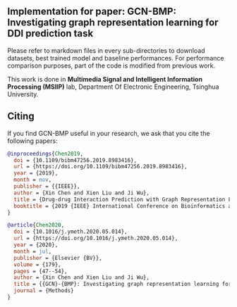 ## Implementation for paper: GCN-BMP: Investigating graph representation learning for DDI prediction task

Please refer to markdown files in every sub-directories to download datasets, best trained model and baseline performances. For performance comparison purposes, part of the code is modified from previous work.



This work is done in **Multimedia Signal and Intelligent Information Processing (MSIIP)** lab, Department Of Electronic Engineering, Tsinghua University.




## Citing

If you find GCN-BMP useful in your research, we ask that you cite the following papers:
```bibtex
@inproceedings{Chen2019,
  doi = {10.1109/bibm47256.2019.8983416},
  url = {https://doi.org/10.1109/bibm47256.2019.8983416},
  year = {2019},
  month = nov,
  publisher = {{IEEE}},
  author = {Xin Chen and Xien Liu and Ji Wu},
  title = {Drug-drug Interaction Prediction with Graph Representation Learning},
  booktitle = {2019 {IEEE} International Conference on Bioinformatics and Biomedicine ({BIBM})}
}

@article{Chen2020,
  doi = {10.1016/j.ymeth.2020.05.014},
  url = {https://doi.org/10.1016/j.ymeth.2020.05.014},
  year = {2020},
  month = jul,
  publisher = {Elsevier {BV}},
  volume = {179},
  pages = {47--54},
  author = {Xin Chen and Xien Liu and Ji Wu},
  title = {{GCN}-{BMP}: Investigating graph representation learning for {DDI} prediction task},
  journal = {Methods}
}

```
